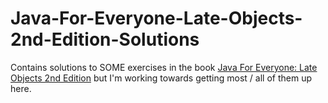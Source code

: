 # Java-For-Everyone-Late-Objects-2nd-Edition-Solutions
Contains solutions to SOME exercises in the book <a href = "http://www.horstmann.com/java4everyone.html">Java For Everyone: Late Objects 2nd Edition</a> but I'm working towards getting most / all of them up here.
